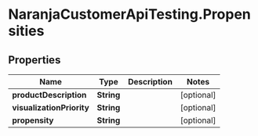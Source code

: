 # NaranjaCustomerApiTesting.Propensities

## Properties

Name | Type | Description | Notes
------------ | ------------- | ------------- | -------------
**productDescription** | **String** |  | [optional] 
**visualizationPriority** | **String** |  | [optional] 
**propensity** | **String** |  | [optional] 


